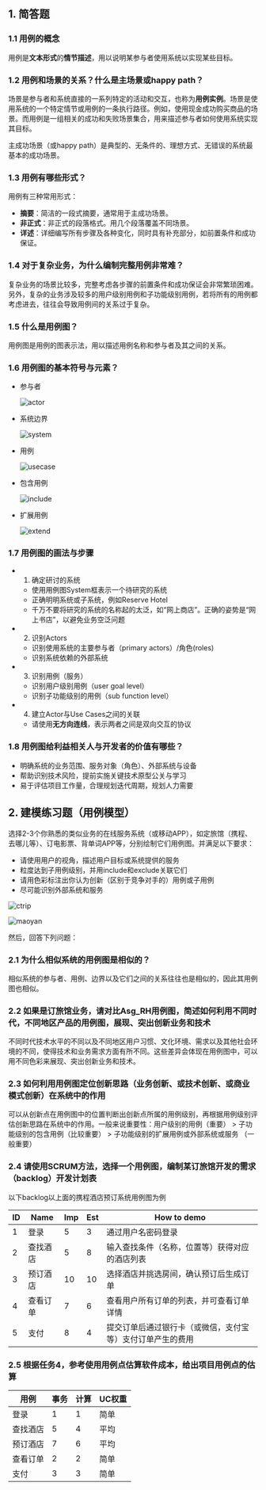 ## 1. 简答题

### 1.1 用例的概念

用例是**文本形式**的**情节描述**，用以说明某参与者使用系统以实现某些目标。



### 1.2 用例和场景的关系？什么是主场景或happy path？

场景是参与者和系统直接的一系列特定的活动和交互，也称为**用例实例**。场景是使用系统的一个特定情节或用例的一条执行路径。例如，使用现金成功购买商品的场景。而用例是一组相关的成功和失败场景集合，用来描述参与者如何使用系统实现其目标。

主成功场景（或happy path）是典型的、无条件的、理想方式、无错误的系统最基本的成功场景。



### 1.3 用例有哪些形式？

用例有三种常用形式：

- **摘要**：简洁的一段式摘要，通常用于主成功场景。
- **非正式**：非正式的段落格式。用几个段落覆盖不同场景。
- **详述**：详细编写所有步骤及各种变化，同时具有补充部分，如前置条件和成功保证。



### 1.4 对于复杂业务，为什么编制完整用例非常难？

复杂业务的场景比较多，完整考虑各步骤的前置条件和成功保证会非常繁琐困难。另外，复杂的业务涉及较多的用户级别用例和子功能级别用例，若将所有的用例都考虑进去，往往会导致用例间的关系过于复杂。



### 1.5 什么是用例图？

用例图是用例的图表示法，用以描述用例名称和参与者及其之间的关系。



### 1.6 用例图的基本符号与元素？

- 参与者

  ![actor](images/hw4-elem-actor.png?raw=true)

- 系统边界

  ![system](images/hw4-elem-system.png?raw=true)

- 用例

  ![usecase](images/hw4-elem-usecase.png?raw=true)

- 包含用例

  ![include](images/hw4-elem-include.png?raw=true)

- 扩展用例

  ![extend](images/hw4-elem-extends.png?raw=true)



### 1.7 用例图的画法与步骤

- 1. 确定研讨的系统

  - 使用用例图System框表示一个待研究的系统
  - 正确明明系统或子系统，例如Reserve Hotel
  - 千万不要将研究的系统的名称起的太泛，如“网上商店”。正确的姿势是“网上书店”，以避免业务空泛问题

- 2. 识别Actors

  - 识别使用系统的主要参与者（primary actors）/角色(roles)
  - 识别系统依赖的外部系统

- 3. 识别用例（服务）

  - 识别用户级别用例（user goal level）
  - 识别子功能级别的用例（sub function level）

- 4. 建立Actor与Use Cases之间的关联

  - 请使用**无方向连线**，表示两者之间是双向交互的协议



### 1.8 用例图给利益相关人与开发者的价值有哪些？

- 明确系统的业务范围、服务对象（角色）、外部系统与设备
- 帮助识别技术风险，提前实施关键技术原型公关与学习
- 易于评估项目工作量，合理规划迭代周期，规划人力需要



## 2. 建模练习题（用例模型）

选择2-3个你熟悉的类似业务的在线服务系统（或移动APP），如定旅馆（携程、去哪儿等）、订电影票、背单词APP等，分别绘制它们用例图。并满足以下要求：

- 请使用用户的视角，描述用户目标或系统提供的服务
- 粒度达到子用例级别，并用include和exclude关联它们
- 请用色彩标注出你认为创新（区别于竞争对手的）用例或子用例
- 尽可能识别外部系统和服务



![ctrip](images/hw4-ctrip-use-cases.png?raw=true)

![maoyan](images/hw4-maoyan-use-cases.png?raw=true)



然后，回答下列问题：

### 2.1 为什么相似系统的用例图是相似的？

相似系统的参与者、用例、边界以及它们之间的关系往往也是相似的，因此其用例图也相似。



### 2.2 如果是订旅馆业务，请对比Asg_RH用例图，简述如何利用不同时代，不同地区产品的用例图，展现、突出创新业务和技术

不同时代技术水平的不同以及不同地区用户习惯、文化环境、需求以及其他社会环境的不同，使得技术和业务需求方面有所不同。这些差异会体现在用例图中，可以用不同色彩来展现、突出创新业务和技术。



### 2.3 如何利用用例图定位创新思路（业务创新、或技术创新、或商业模式创新）在系统中的作用

可以从创新点在用例图中的位置判断出创新点所属的用例级别，再根据用例级别评估创新思路在系统中的作用。一般来说重要性：用户级别的用例（重要） > 子功能级别的包含用例（比较重要） > 子功能级别的扩展用例或外部系统或服务 （一般重要）



### 2.4 请使用SCRUM方法，选择一个用例图，编制某订旅馆开发的需求（backlog）开发计划表

以下backlog以上面的携程酒店预订系统用例图为例

| ID   | Name     | Imp  | Est  | How to demo                                                |
| ---- | -------- | ---- | ---- | ---------------------------------------------------------- |
| 1    | 登录     | 5    | 3    | 通过用户名密码登录                                         |
| 2    | 查找酒店 | 5    | 8    | 输入查找条件（名称，位置等）获得对应的酒店列表             |
| 3    | 预订酒店 | 10   | 10   | 选择酒店并挑选房间，确认预订后生成订单                     |
| 4    | 查看订单 | 7    | 6    | 查看用户所有订单的列表，并可查看订单详情                   |
| 5    | 支付     | 8    | 4    | 提交订单后通过银行卡（或微信，支付宝等）支付订单产生的费用 |



### 2.5 根据任务4，参考使用用例点估算软件成本，给出项目用例点的估算

| 用例     | 事务 | 计算 | UC权重 |
| -------- | ---- | ---- | ------ |
| 登录     | 1    | 1    | 简单   |
| 查找酒店 | 5    | 4    | 平均   |
| 预订酒店 | 7    | 6    | 平均   |
| 查看订单 | 2    | 2    | 简单   |
| 支付     | 3    | 3    | 简单   |

